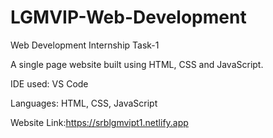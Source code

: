 # LGMVIP-Web-Development
Web Development Internship Task-1

A single page website built using HTML, CSS and JavaScript.

IDE used: VS Code

Languages: HTML, CSS, JavaScript

Website Link:https://srblgmvipt1.netlify.app
